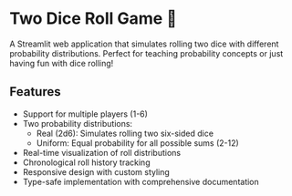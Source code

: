 # Two Dice Roll Game 🎲

A Streamlit web application that simulates rolling two dice with different probability distributions. Perfect for teaching probability concepts or just having fun with dice rolling!

## Features

- Support for multiple players (1-6)
- Two probability distributions:
  - Real (2d6): Simulates rolling two six-sided dice
  - Uniform: Equal probability for all possible sums (2-12)
- Real-time visualization of roll distributions
- Chronological roll history tracking
- Responsive design with custom styling
- Type-safe implementation with comprehensive documentation
  
